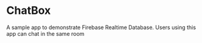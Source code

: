 # ChatBox
A sample app to demonstrate Firebase Realtime Database. 
Users using this app can chat in the same room
